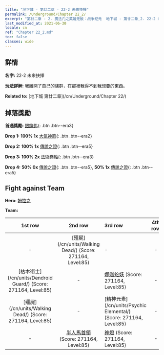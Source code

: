 ```yaml
---
title: "地下城 - 第廿二章 - 22-2 未來抉擇"
permalink: /Underground/Chapter 22_2/
excerpt: "第廿二章 - 2. 魔法门之英雄无敌：战争纪元  地下城 - 第廿二章_2. 22-2 未來抉擇"
last_modified_at: 2021-06-30
locale: cn
ref: "Chapter 22_2.md"
toc: false
classes: wide
---
```


## 詳情

 **名字:** 22-2 未來抉擇

 **玩法詳解:**       我離開了自己的族群，在那裡我得不到我想要的東西。

 **Related to:** [地下城 第廿二章](/cn/Underground/Chapter 22/)

## 掉落獎勵

 **首通獎勵:** [銀鑰匙](/cn/Items/con_693/){: .btn .btn--era3}

 **Drop 1:** **100% 1x** [大氣神箭](/cn/Items/her_449/){: .btn .btn--era2}

 **Drop 2:** **100% 1x** [傳說之證](/cn/Items/mat_88/){: .btn .btn--era5}

 **Drop 3:** **100% 2x** [法術卷軸](/cn/Items/con_694/){: .btn .btn--era3}

 **Drop 4:** **50% 0x** [傳說之證](/cn/Items/mat_81/){: .btn .btn--era5}, **50% 1x** [傳說之證](/cn/Items/mat_81/){: .btn .btn--era5}


## Fight against Team
 **Hero:** [姆拉克](/cn/heroes/Mullich/)

 **Team:**


  | 1st row | 2nd row | 3rd row | 4th row |
  |:----:|:----:|:----|:----:|
  | - | [殭屍](/cn/units/Walking Dead/) (Score: 271164, Level:85)  | - | - |
  | [枯木衛士](/cn/units/Dendroid Guard/) (Score: 271164, Level:85)  | - | [娜迦蛇妖](/cn/units/Naga/) (Score: 271164, Level:85)  | - |
  | [殭屍](/cn/units/Walking Dead/) (Score: 271164, Level:85)  | - | [精神元素](/cn/units/Psychic Elemental/) (Score: 271164, Level:85)  | - |
  | - | [半人馬首領](/cn/units/Centaur/) (Score: 271164, Level:85)  | [神燈](/cn/units/Genie/) (Score: 271164, Level:85)  | - |


